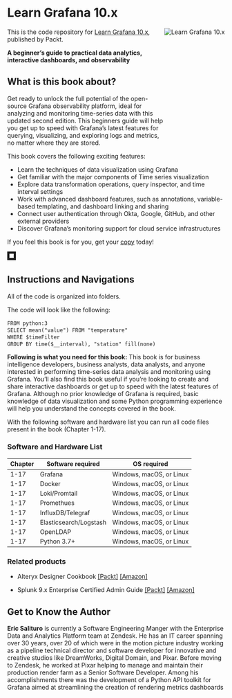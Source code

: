 # Learn Grafana 10.x

<a href="https://www.packtpub.com/product/learn-grafana-10x-second-edition/9781803231082"><img src="https://m.media-amazon.com/images/W/MEDIAX_792452-T2/images/I/71kt+Q-vBWL._SL1500_.jpg" alt="Learn Grafana 10.x" height="256px" align="right"></a>

This is the code repository for [Learn Grafana 10.x](https://www.packtpub.com/product/learn-grafana-10x-second-edition/9781803231082), published by Packt.

**A beginner’s guide to practical data analytics, interactive dashboards, and observability**

## What is this book about?

Get ready to unlock the full potential of the open-source Grafana observability platform, ideal for analyzing and monitoring time-series data with this updated second edition. This beginners guide will help you get up to speed with Grafana’s latest features for querying, visualizing, and exploring logs and metrics, no matter where they are stored.

This book covers the following exciting features: 
* Learn the techniques of data visualization using Grafana
* Get familiar with the major components of Time series visualization
* Explore data transformation operations, query inspector, and time interval settings
* Work with advanced dashboard features, such as annotations, variable-based templating, and dashboard linking and sharing
* Connect user authentication through Okta, Google, GitHub, and other external providers
* Discover Grafana’s monitoring support for cloud service infrastructures


If you feel this book is for you, get your [copy](https://www.amazon.in/Learn-Grafana-10-x-interactive-observability/dp/1803231084/ref=sr_1_1?keywords=Learn+Grafana+10.x&sr=8-1) today!

<a href="https://www.packtpub.com/product/data-engineering-with-aws/9781800560413"><img src="https://raw.githubusercontent.com/PacktPublishing/GitHub/master/GitHub.png" alt="https://www.packtpub.com/" border="5" /></a>

## Instructions and Navigations
All of the code is organized into folders.

The code will look like the following:
```
FROM python:3
SELECT mean("value") FROM "temperature"
WHERE $timeFilter
GROUP BY time($__interval), "station" fill(none)
```
**Following is what you need for this book:**
This book is for business intelligence developers, business analysts, data analysts, and anyone interested in performing time-series data analysis and monitoring using Grafana. You’ll also find this book useful if you’re looking to create and share interactive dashboards or get up to speed with the latest features of Grafana. Although no prior knowledge of Grafana is required, basic knowledge of data visualization and some Python programming experience will help you understand the concepts covered in the book.

With the following software and hardware list you can run all code files present in the book (Chapter 1-17).

### Software and Hardware List

| Chapter  | Software required                                                                    | OS required                        |
| -------- | -------------------------------------------------------------------------------------| -----------------------------------|
|  	1-17	   |   	           Grafana                     			  | Windows, macOS, or Linux | 		
|  	1-17	   |   	                  Docker              			  | Windows, macOS, or Linux | 		
|  	1-17	   |  Loki/Promtail 	                                			  | Windows, macOS, or Linux | 		
|  	1-17	   | Promethues   	                                			  | Windows, macOS, or Linux | 		
|  	1-17	   |   	       InfluxDB/Telegraf                         			  | Windows, macOS, or Linux | 		
|  	1-17	   |   	                        Elasticsearch/Logstash        			  | Windows, macOS, or Linux | 		
|  	1-17	   |   	             OpenLDAP                   			  | Windows, macOS, or Linux | 		
|  	1-17	   |   	                     Python 3.7+           			  | Windows, macOS, or Linux |


### Related products <Other books you may enjoy>
* Alteryx Designer Cookbook  [[Packt]](https://www.packtpub.com/product/alteryx-designer-cookbook/9781804615089) [[Amazon]](https://www.amazon.in/Alteryx-Designer-Cookbook-transform-productivity/dp/1804615080/ref=sr_1_1?keywords=Alteryx+Designer+Cookbook&sr=8-1)
  
* Splunk 9.x Enterprise Certified Admin Guide  [[Packt]](https://www.packtpub.com/product/splunk-9x-enterprise-certified-admin-guide/9781803230238) [[Amazon]](https://www.amazon.in/Splunk-Enterprise-Certified-Admin-Guide/dp/1803230231/ref=tmm_pap_swatch_0?_encoding=UTF8&sr=8-1)
  
## Get to Know the Author
**Eric Salituro** is currently a Software Engineering Manger with the Enterprise Data and Analytics Platform team at Zendesk. He has an IT career spanning over 30 years, over 20 of which were in the motion picture industry working as a pipeline technical director and software developer for innovative and creative studios like DreamWorks, Digital Domain, and Pixar. Before moving to Zendesk, he worked at Pixar helping to manage and maintain their production render farm as a Senior Software Developer. Among his accomplishments there was the development of a Python API toolkit for Grafana aimed at streamlining the creation of rendering metrics dashboards
